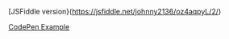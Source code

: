 [JSFiddle version}(https://jsfiddle.net/johnny2136/oz4aqpyL/2/)

[CodePen Example](https://codepen.io/johnny2136/pen/BOzEVz/)

